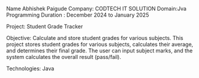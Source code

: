 Name Abhishek Paigude
Company: CODTECH IT SOLUTION
Domain:Jva Programming
Duration : December 2024 to January 2025

Project: Student Grade Tracker

Objective:
Calculate and store student grades for various subjects. This project stores student grades for various subjects, calculates their average, and determines their final grade. The user can input subject marks, and the system calculates the overall result (pass/fail).

Technologies: Java 
